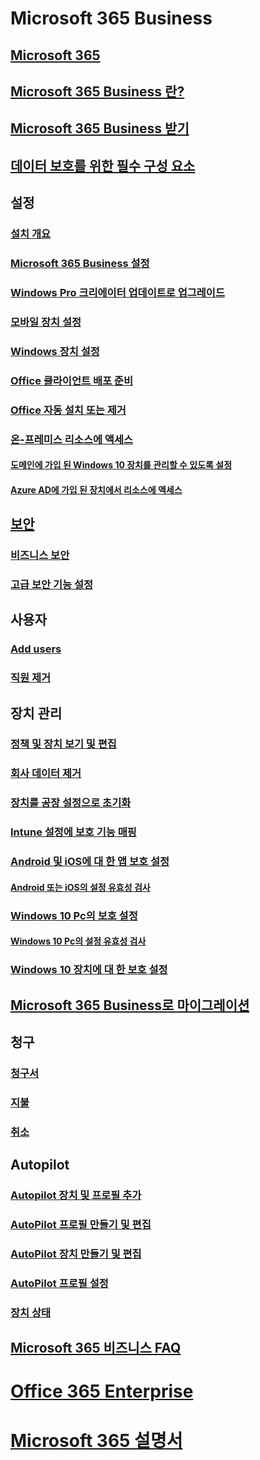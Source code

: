 # Microsoft 365 Business
## [Microsoft 365](index.md)
## [Microsoft 365 Business 란?](microsoft-365-business-overview.md)
## [Microsoft 365 Business 받기](sign-up.md)
## [데이터 보호를 위한 필수 구성 요소](pre-requisites-for-data-protection.md)
## 설정
### [설치 개요](set-up-overview.md)
### [Microsoft 365 Business 설정](set-up.md)
### [Windows Pro 크리에이터 업데이트로 업그레이드](upgrade-to-windows-pro-creators-update.md)
### [모바일 장치 설정](set-up-mobile-devices.md)
### [Windows 장치 설정](set-up-windows-devices.md)
### [Office 클라이언트 배포 준비](prepare-for-office-client-deployment.md)
### [Office 자동 설치 또는 제거](auto-install-or-uninstall-office.md)
### [온-프레미스 리소스에 액세스]()
#### [도메인에 가입 된 Windows 10 장치를 관리할 수 있도록 설정](manage-windows-devices.md)
#### [Azure AD에 가입 된 장치에서 리소스에 액세스](access-resources.md)
## [보안](security-features.md)
### [비즈니스 보안](/Office365/Admin/security-and-compliance/secure-your-business-data?toc=/microsoft-365/business/toc.json&bc=/microsoft-365/business/breadcrumb/toc.json)
### [고급 보안 기능 설정](set-up-advanced-security.md)
## 사용자
### [Add users](add-users-m365b.md)
### [직원 제거](/Office365/Admin/add-users/remove-former-employee?toc=/microsoft-365/business/toc.json&bc=/microsoft-365/business/breadcrumb/toc.json)
## 장치 관리
### [정책 및 장치 보기 및 편집](view-policies-and-devices.md)
### [회사 데이터 제거](remove-company-data.md)
### [장치를 공장 설정으로 초기화](reset-devices-to-factory-settings.md)
### [Intune 설정에 보호 기능 매핑](map-protection-features-to-intune-settings.md)
### [Android 및 iOS에 대 한 앱 보호 설정](app-protection-settings-for-android-and-ios.md)
#### [Android 또는 iOS의 설정 유효성 검사](validate-settings-on-android-or-ios.md)
### [Windows 10 Pc의 보호 설정](protection-settings-for-windows-10-pcs.md)
#### [Windows 10 Pc의 설정 유효성 검사](validate-settings-on-windows-10-pcs.md)
### [Windows 10 장치에 대 한 보호 설정](protection-settings-for-windows-10-devices.md)
## [Microsoft 365 Business로 마이그레이션](migrate-to-microsoft-365-business.md)
## 청구
### [청구서](/Office365/Admin/subscriptions-and-billing/view-your-bill-or-invoice?toc=/microsoft-365/business/toc.json&bc=/microsoft-365/business/breadcrumb/toc.json)
### [지불](/Office365/Admin/subscriptions-and-billing/pay-for-your-subscription?toc=/microsoft-365/business/toc.json&bc=/microsoft-365/business/breadcrumb/toc.json)
### [취소](/Office365/Admin/subscriptions-and-billing/cancel-your-subscription?toc=/microsoft-365/business/toc.json&bc=/microsoft-365/business/breadcrumb/toc.json)
## Autopilot
### [Autopilot 장치 및 프로필 추가](add-autopilot-devices-and-profile.md)
### [AutoPilot 프로필 만들기 및 편집](create-and-edit-autopilot-profiles.md)
### [AutoPilot 장치 만들기 및 편집](create-and-edit-autopilot-devices.md)
### [AutoPilot 프로필 설정](autopilot-profile-settings.md)
### [장치 상태](device-states.md)
## [Microsoft 365 비즈니스 FAQ](support/microsoft-365-business-faqs.md)
# [Office 365 Enterprise](https://docs.microsoft.com/office365/enterprise)
# [Microsoft 365 설명서](https://docs.microsoft.com/microsoft-365)